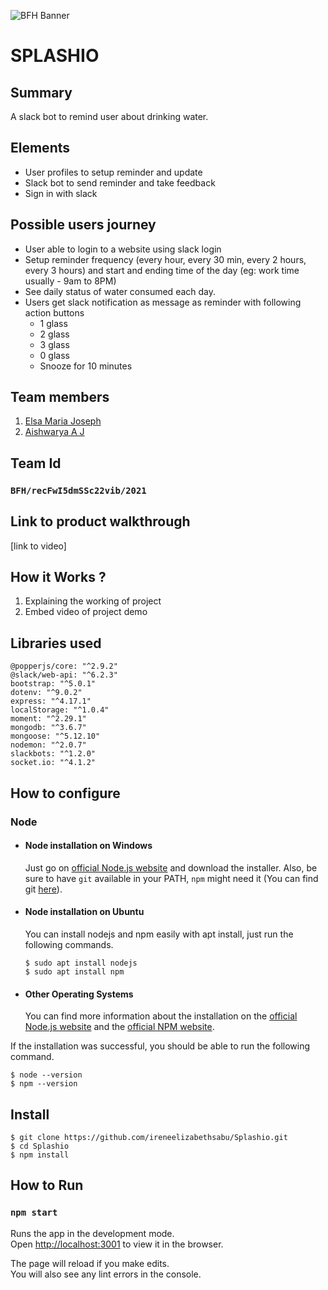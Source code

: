 ![BFH Banner](https://trello-attachments.s3.amazonaws.com/542e9c6316504d5797afbfb9/542e9c6316504d5797afbfc1/39dee8d993841943b5723510ce663233/Frame_19.png)
# SPLASHIO
## Summary

A slack bot to remind user about drinking water. 

## Elements

- User profiles to setup reminder and update
- Slack bot to send reminder and take feedback
- Sign in with slack


## Possible users journey

- User able to login to a website using slack login
- Setup reminder frequency (every hour, every 30 min, every 2 hours, every 3 hours) and start and ending time of the day (eg: work time usually - 9am to 8PM)
- See daily status of water consumed each day.
- Users get slack notification as message as reminder with following action buttons
    - 1 glass
    - 2 glass
    - 3 glass
    - 0 glass
    - Snooze for 10 minutes
## Team members
1. [Elsa Maria Joseph](https://github.com/Lza-etc)
2. [Aishwarya A J](https://github.com/aish2002)
## Team Id
###   `BFH/recFwI5dmSSc22vib/2021`
## Link to product walkthrough
[link to video]
## How it Works ?
1. Explaining the working of project
2. Embed video of project demo
## Libraries used
    @popperjs/core: "^2.9.2"
    @slack/web-api: "^6.2.3"
    bootstrap: "^5.0.1"
    dotenv: "^9.0.2"
    express: "^4.17.1"
    localStorage: "^1.0.4"
    moment: "^2.29.1"
    mongodb: "^3.6.7"
    mongoose: "^5.12.10"
    nodemon: "^2.0.7"
    slackbots: "^1.2.0"
    socket.io: "^4.1.2"
## How to configure
### Node
- #### Node installation on Windows

  Just go on [official Node.js website](https://nodejs.org/) and download the installer.
Also, be sure to have `git` available in your PATH, `npm` might need it (You can find git [here](https://git-scm.com/)).

- #### Node installation on Ubuntu

  You can install nodejs and npm easily with apt install, just run the following commands.

      $ sudo apt install nodejs
      $ sudo apt install npm

- #### Other Operating Systems
  You can find more information about the installation on the [official Node.js website](https://nodejs.org/) and the [official NPM website](https://npmjs.org/).

If the installation was successful, you should be able to run the following command.

    $ node --version
    $ npm --version
   



## Install

    $ git clone https://github.com/ireneelizabethsabu/Splashio.git
    $ cd Splashio
    $ npm install


## How to Run
### `npm start`
Runs the app in the development mode.\
Open [http://localhost:3001](http://localhost:3001) to view it in the browser.

The page will reload if you make edits.\
You will also see any lint errors in the console.
